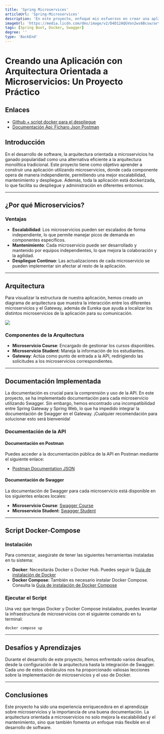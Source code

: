```yaml
---
title: 'Spring Microservices'
articleUrl: 'Spring-Microservices'
description: 'En este proyecto, enfoqué mis esfuerzos en crear una aplicación orientada a microservicios con Spring Boot, dejando atrás la estructura monolítica.'
imageUrl: 'https://media.licdn.com/dms/image/v2/D4D12AQGVon2ws6Bcsw/article-inline_image-shrink_1000_1488/article-inline_image-shrink_1000_1488/0/1730120282633?e=1735776000&v=beta&t=DWa17bPMYXhSiYubru_59yoxs9Iy71ts5CVO1xSFA0k'
tags: [Spring Boot, Docker, Swagger]
degree: ''
type: 'BackEnd'
---
```


# Creando una Aplicación con Arquitectura Orientada a Microservicios: Un Proyecto Práctico

## Enlaces
- [Github + script docker para el despliegue](https://github.com/luishidalgoa/SpringBootMicroservice)
- [Documentación Api: Ficharo Json Postman](https://github.com/luishidalgoa/luishidalgoa/blob/main/Images/portfolio/Spring-microservices/Microservice-Courses.json)

## Introducción

En el desarrollo de software, la arquitectura orientada a microservicios ha ganado popularidad como una alternativa eficiente a la arquitectura monolítica tradicional. Este proyecto tiene como objetivo aprender a construir una aplicación utilizando microservicios, donde cada componente opera de manera independiente, permitiendo una mejor escalabilidad, mantenimiento y despliegue. Además, toda la aplicación está dockerizada, lo que facilita su despliegue y administración en diferentes entornos.

---
## ¿Por qué Microservicios?

<h3 tab="1"> Ventajas </h3>
<div tab="2">

- **Escalabilidad**: Los microservicios pueden ser escalados de forma independiente, lo que permite manejar picos de demanda en componentes específicos.
- **Mantenimiento**: Cada microservicio puede ser desarrollado y mantenido por equipos independientes, lo que mejora la colaboración y la agilidad.
- **Despliegue Continuo**: Las actualizaciones de cada microservicio se pueden implementar sin afectar al resto de la aplicación.
</div>

---
## Arquitectura
Para visualizar la estructura de nuestra aplicación, hemos creado un diagrama de arquitectura que muestra la interacción entre los diferentes microservicios y el Gateway, además de Eureka que ayuda a localizar los distintos microservicios de la aplicación para su comunicación.

<img jpg src="https://media.licdn.com/dms/image/v2/D4D12AQGVon2ws6Bcsw/article-inline_image-shrink_1000_1488/article-inline_image-shrink_1000_1488/0/1730120282633?e=1735776000&v=beta&t=DWa17bPMYXhSiYubru_59yoxs9Iy71ts5CVO1xSFA0k">

<h3 tab="1"> Componentes de la Arquitectura </h3>
</div tab="2">

- **Microservicio Course**: Encargado de gestionar los cursos disponibles.
- **Microservicio Student**: Maneja la información de los estudiantes.
- **Gateway**: Actúa como punto de entrada a la API, redirigiendo las solicitudes a los microservicios correspondientes.
</div>

---
## Documentación Implementada
<div tab="2">
La documentación es crucial para la comprensión y uso de la API. En este proyecto, se ha implementado documentación para cada microservicio utilizando Swagger. Sin embargo, hemos encontrado una incompatibilidad entre Spring Gateway y Spring Web, lo que ha impedido integrar la documentación de Swagger en el Gateway. ¡Cualquier recomendación para solucionar esto será bienvenida!
</div>

<h3 tab="1">Documentación de la API</h3>

<h4 tab="2">Documentación en Postman</h4>
<div tab="3">
Puedes acceder a la documentación pública de la API en Postman mediante el siguiente enlace:

- [Postman Documentation JSON](https://github.com/luishidalgoa/luishidalgoa/blob/main/Images/portfolio/Spring-microservices/Microservice-Courses.json) 

</div>

<h4 tab="2"> Documentación de Swagger</h4>
<div tab="3">

La documentación de Swagger para cada microservicio está disponible en los siguientes enlaces locales:
- **Microservicio Course**: [Swagger Course](http://localhost:9090/swagger-ui/index.html)
- **Microservicio Student**: [Swagger Student](http://localhost:8080/swagger-ui/index.html)

</div>

---
## Script Docker-Compose

<h3 tab="1"> Instalación</h3>
<div tab="2">

Para comenzar, asegúrate de tener las siguientes herramientas instaladas en tu sistema:
- **Docker**: Necesitarás Docker o Docker Hub. Puedes seguir la [Guía de instalación de Docker](https://docs.docker.com/get-started/get-docker/)
- **Docker Compose**: También es necesario instalar Docker Compose. Consulta la [Guía de instalación de Docker Compose](https://docs.docker.com/compose/install/standalone/)

</div>

<h3 tab="1"> Ejecutar el Script</h3>
<div tab="2">

Una vez que tengas Docker y Docker Compose instalados, puedes levantar la infraestructura de microservicios con el siguiente comando en tu terminal:
</div>

```bash
docker compose up
```
---
## Desafíos y Aprendizajes

Durante el desarrollo de este proyecto, hemos enfrentado varios desafíos, desde la configuración de la arquitectura hasta la integración de Swagger. Cada uno de estos obstáculos nos ha proporcionado valiosas lecciones sobre la implementación de microservicios y el uso de Docker.

---
## Conclusiones

Este proyecto ha sido una experiencia enriquecedora en el aprendizaje sobre microservicios y la importancia de una buena documentación. La arquitectura orientada a microservicios no solo mejora la escalabilidad y el mantenimiento, sino que también fomenta un enfoque más flexible en el desarrollo de software.

